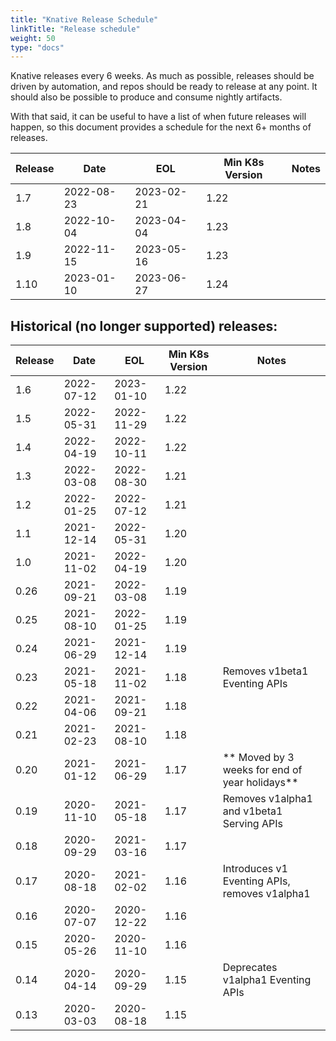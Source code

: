```yaml
---
title: "Knative Release Schedule"
linkTitle: "Release schedule"
weight: 50
type: "docs"
---
```


Knative releases every 6 weeks. As much as possible, releases should be driven by automation, and repos should be ready to release at any point. It should also be possible to produce and consume nightly artifacts.

With that said, it can be useful to have a list of when future releases will happen, so this document provides a schedule for the next 6+ months of releases.

| Release | Date       | EOL        | Min K8s Version | Notes                         |
| ------- | ---------- | ---------- | --------------- | ----------------------------- |
| 1.7     | 2022-08-23 | 2023-02-21 | 1.22            | |
| 1.8     | 2022-10-04 | 2023-04-04 | 1.23            | |
| 1.9     | 2022-11-15 | 2023-05-16 | 1.23            | |
| 1.10    | 2023-01-10 | 2023-06-27 | 1.24            | |


## Historical (no longer supported) releases:

| Release | Date       | EOL        | Min K8s Version | Notes                    |
| ------- | ---------- | ---------- | --------------- | ------------------------ |
| 1.6     | 2022-07-12 | 2023-01-10 | 1.22            | |
| 1.5     | 2022-05-31 | 2022-11-29 | 1.22            | |
| 1.4     | 2022-04-19 | 2022-10-11 | 1.22            | |
| 1.3     | 2022-03-08 | 2022-08-30 | 1.21            | |
| 1.2     | 2022-01-25 | 2022-07-12 | 1.21            | |
| 1.1     | 2021-12-14 | 2022-05-31 | 1.20            | |
| 1.0     | 2021-11-02 | 2022-04-19 | 1.20            | |
| 0.26    | 2021-09-21 | 2022-03-08 | 1.19            | |
| 0.25    | 2021-08-10 | 2022-01-25 | 1.19            | |
| 0.24    | 2021-06-29 | 2021-12-14 | 1.19            | |
| 0.23    | 2021-05-18 | 2021-11-02 | 1.18            | Removes v1beta1 Eventing APIs |
| 0.22    | 2021-04-06 | 2021-09-21 | 1.18            | |
| 0.21    | 2021-02-23 | 2021-08-10 | 1.18            | |
| 0.20    | 2021-01-12 | 2021-06-29 | 1.17            | ** Moved by 3 weeks for end of year holidays** |
| 0.19    | 2020-11-10 | 2021-05-18 | 1.17            | Removes v1alpha1 and v1beta1 Serving APIs |
| 0.18    | 2020-09-29 | 2021-03-16 | 1.17            | |
| 0.17    | 2020-08-18 | 2021-02-02 | 1.16            | Introduces v1 Eventing APIs, removes v1alpha1 |
| 0.16    | 2020-07-07 | 2020-12-22 | 1.16            | |
| 0.15    | 2020-05-26 | 2020-11-10 | 1.16            | |
| 0.14    | 2020-04-14 | 2020-09-29 | 1.15            | Deprecates v1alpha1 Eventing APIs |
| 0.13    | 2020-03-03 | 2020-08-18 | 1.15            | |
